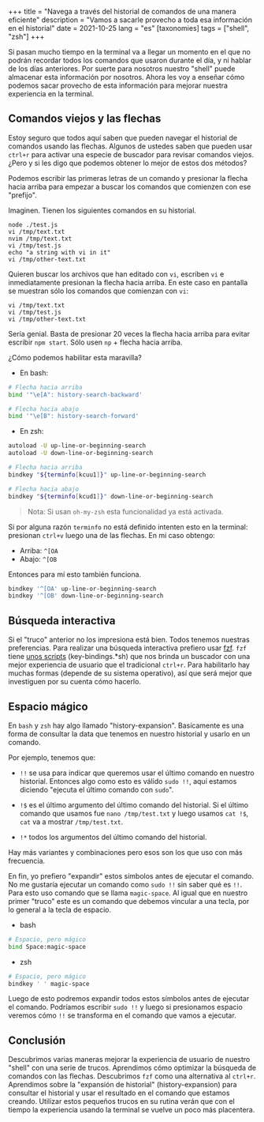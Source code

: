 +++
title = "Navega a través del historial de comandos de una manera eficiente"
description = "Vamos a sacarle provecho a toda esa información en el historial"
date = 2021-10-25
lang = "es"
[taxonomies]
tags = ["shell", "zsh"]
+++

Si pasan mucho tiempo en la terminal va a llegar un momento en el que no podrán recordar todos los comandos que usaron durante el día, y ni hablar de los días anteriores. Por suerte para nosotros nuestro "shell" puede almacenar esta información por nosotros. Ahora les voy a enseñar cómo podemos sacar provecho de esta información para mejorar nuestra experiencia en la terminal.

## Comandos viejos y las flechas

Estoy seguro que todos aquí saben que pueden navegar el historial de comandos usando las flechas. Algunos de ustedes saben que pueden usar `ctrl+r` para activar una especie de buscador para revisar comandos viejos. ¿Pero y si les digo que podemos obtener lo mejor de estos dos métodos?

Podemos escribir las primeras letras de un comando y presionar la flecha hacia arriba para empezar a buscar los comandos que comienzen con ese "prefijo".

Imaginen. Tienen los siguientes comandos en su historial.

```
node ./test.js
vi /tmp/text.txt
nvim /tmp/text.txt
vi /tmp/test.js
echo "a string with vi in it"
vi /tmp/other-text.txt
```

Quieren buscar los archivos que han editado con `vi`, escriben `vi` e inmediatamente presionan la flecha hacia arriba. En este caso en pantalla se muestran sólo los comandos que comienzan con `vi`:

```
vi /tmp/text.txt
vi /tmp/test.js
vi /tmp/other-text.txt
```

Sería genial. Basta de presionar 20 veces la flecha hacia arriba para evitar escribir `npm start`. Sólo usen `np` + flecha hacia arriba.

¿Cómo podemos habilitar esta maravilla?

* En bash:

```sh
# Flecha hacia arriba
bind '"\e[A": history-search-backward'

# Flecha hacia abajo
bind '"\e[B": history-search-forward'
```

* En zsh:

```sh
autoload -U up-line-or-beginning-search
autoload -U down-line-or-beginning-search

# Flecha hacia arriba
bindkey "${terminfo[kcuu1]}" up-line-or-beginning-search

# Flecha hacia abajo
bindkey "${terminfo[kcud1]}" down-line-or-beginning-search
```

> Nota: Si usan `oh-my-zsh` esta funcionalidad ya está activada.

Si por alguna razón `terminfo` no está definido intenten esto en la terminal: presionan `ctrl+v` luego una de las flechas. En mi caso obtengo:

* Arriba: `^[OA`
* Abajo: `^[OB`

Entonces para mí esto también funciona.

```sh
bindkey '^[OA' up-line-or-beginning-search
bindkey '^[OB' down-line-or-beginning-search
```

## Búsqueda interactiva

Si el "truco" anterior no los impresiona está bien. Todos tenemos nuestras preferencias. Para realizar una búsqueda interactiva prefiero usar [fzf](https://github.com/junegunn/fzf). `fzf` tiene [unos scripts](https://github.com/junegunn/fzf/tree/master/shell) (key-bindings.*sh) que nos brinda un buscador con una mejor experiencia de usuario que el tradicional `ctrl+r`. Para habilitarlo hay muchas formas (depende de su sistema operativo), así que será mejor que investiguen por su cuenta cómo hacerlo.

## Espacio mágico

En `bash` y `zsh` hay algo llamado "history-expansion". Basícamente es una forma de consultar la data que tenemos en nuestro historial y usarlo en un comando.

Por ejemplo, tenemos que:

* `!!` se usa para indicar que queremos usar el último comando en nuestro historial. Entonces algo como esto es válido `sudo !!`, aquí estamos diciendo "ejecuta el último comando con `sudo`".

* `!$` es el último argumento del último comando del historial. Si el último comando que usamos fue `nano /tmp/test.txt` y luego usamos `cat !$`, `cat` va a mostrar `/tmp/test.txt`.

* `!*` todos los argumentos del último comando del historial.

Hay más variantes y combinaciones pero esos son los que uso con más frecuencia.

En fin, yo prefiero "expandir" estos símbolos antes de ejecutar el comando. No me gustaría ejecutar un comando como `sudo !!` sin saber qué es `!!`. Para esto uso comando que se llama `magic-space`. Al igual que en nuestro primer "truco" este es un comando que debemos vincular a una tecla, por lo general a la tecla de espacio.

* bash

```sh
# Espacio, pero mágico
bind Space:magic-space
```

* zsh

```sh
# Espacio, pero mágico
bindkey ' ' magic-space
```

Luego de esto podremos expandir todos estos símbolos antes de ejecutar el comando. Podríamos escribir `sudo !!` y luego si presionamos espacio veremos cómo `!!` se transforma en el comando que vamos a ejecutar.

## Conclusión

Descubrimos varias maneras mejorar la experiencia de usuario de nuestro "shell" con una serie de trucos. Aprendimos cómo optimizar la búsqueda de comandos con las flechas. Descubrimos `fzf` como una alternativa al `ctrl+r`. Aprendimos sobre la "expansión de historial" (history-expansion) para consultar el historial y usar el resultado en el comando que estamos creando. Utilizar estos pequeños trucos en su rutina verán que con el tiempo la experiencia usando la terminal se vuelve un poco más placentera.

